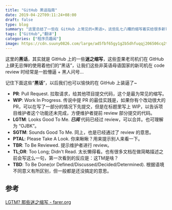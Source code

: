 ```yaml
---
title: "GitHub 黑话指南"
date: 2019-04-22T09:11:24+08:00
draft: false
type: blog
summary: "这里总结了一些在 GitHub 上常见的<黑话>，这些乱七八糟的缩写着实给很多新司机带来了许多困扰 :)"
tags: ["GitHub","翻译"]
categories: ["程序员趣闻"]
image: https://cdn.suuny0826.com/large/ad5fbf65gy1g2b5dhfuqqj206506cq2t.jpg
---
```

这里的**黑话**，其实就是 GitHub 上的一些**迷之缩写**，这些歪果老司机们在 GitHub 上肆无忌惮的使用着他们的“黑话”，让我们这些非英语母语国家的新司机在 code review 时经常是一脸懵逼 + 黑人问号...

记住下面这些“**黑话**”，以后我们也可以愉快的在 GitHub 上装逼了~

- **PR**: Pull Request. 拉取请求，给其他项目提交代码，这个是最为常见的缩写。
- **WIP**: Work In Progress. 传说中提 PR 的最佳实践是，如果你有个改动很大的 PR，可以在写了一部分的情况下先提交，但是在标题里写上 WIP，以告诉项目维护者这个功能还未完成，方便维护者提前 review 部分提交的代码。
- **LGTM**: Looks Good To Me. ***已阅*** 代码已经过 review，可以合并。也可理解为 “OJBK”。
- **SGTM**: Sounds Good To Me. 同上，也是已经通过了 review 的意思。
- **PTAL**: Please Take A Look. 你来瞅瞅？用来提示别人来看一下。
- **TBR**: To Be Reviewed. 提示维护者进行 review。
- **TL;DR**: Too Long; Didn't Read. 太长懒得看。也有很多文档在做简略描述之前会写这么一句，第一次看到的反应是：这TM是啥？
- **TBD**: To Be Done(or Defined/Discussed/Decided/Determined). 根据语境不同意义有所区别，但一般都是还没搞定的意思。


## 参考
[LGTM? 那些迷之缩写 - farer.org](https://farer.org/2017/03/01/code-review-acronyms/)